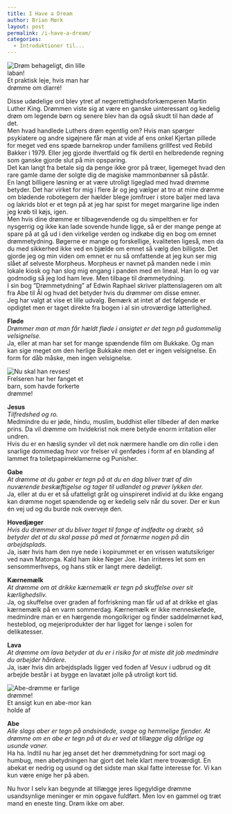 ```yaml
---
title: I Have a Dream
author: Brian Mørk
layout: post
permalink: /i-have-a-dream/
categories:
  - Introduktioner til...
---
```

<div class="bitImage bitRight" style="width: 208px">
  <img src="http://www.abekat.net/images/sleeping_man_01.jpg" alt="Drøm behageligt, din lille laban!" /><br /> Et praktisk leje, hvis man har drømme om diarré!
</div>

Disse udødelige ord blev ytret af negerrettighedsforkæmperen Martin Luther King. Drømmen viste sig at være en ganske uinteressant og kedelig drøm om legende børn og senere blev han da også skudt til han døde af det.  
Men hvad handlede Luthers drøm egentlig om? Hvis man spørger psykiatere og andre sigøjnere får man at vide af ens onkel Kjertan pillede for meget ved ens spæde barnekrop under familiens grillfest ved Rebild Bakker i 1979. Eller jeg gjorde ihvertfald og fik dertil en helbredende regning som ganske gjorde slut på min opsparing.  
Det kan langt fra betale sig da penge ikke gror på træer, ligemeget hvad den rare gamle dame der solgte dig de magiske mammonbønner så påstår.  
En langt billigere løsning er at være utroligt ligeglad med hvad drømme betyder. Det har virket for mig i flere år og jeg vælger at tro at mine drømme om blødende robotegern der hælder blege jomfruer i store baljer med lava og lakrids blot er et tegn på at jeg har spist for meget margarine lige inden jeg krøb til køjs, igen.  
Men hvis dine drømme er tilbagevendende og du simpelthen er for nysgerrig og ikke kan lade sovende hunde ligge, så er der mange penge at spare på at gå ud i den virkelige verden og indkøbe dig en bog om emnet drømmetydning. Bøgerne er mange og forskellige, kvaliteten ligeså, men da du med sikkerhed ikke ved en bjælde om emnet så vælg den billigste. Det gjorde jeg og min viden om emnet er nu så omfattende at jeg kun ser mig slået af selveste Morpheus. Morpheus er navnet på manden nede i min lokale kiosk og han slog mig engang i panden med en lineal. Han lo og var godmodig så jeg lod ham leve. Men tilbage til drømmetydning.  
I sin bog ”Drømmetydning” af Edwin Raphael skriver plattenslageren om alt fra Abe til Ål og hvad det betyder hvis du drømmer om disse emner.  
Jeg har valgt at vise et lille udvalg. Bemærk at intet af det følgende er opdigtet men er taget direkte fra bogen i al sin utroværdige latterlighed.

**Fløde**  
*Drømmer man at man får hældt fløde i ansigtet er det tegn på gudommelig velsignelse.*  
Ja, eller at man har set for mange spændende film om Bukkake. Og man kan sige meget om den herlige Bukkake men det er ingen velsignelse. En form for dåb måske, men ingen velsignelse.

<div class="bitImage bitLeft" style="width: 208px">
  <img src="http://www.abekat.net/images/jesus_02.jpg" alt="Nu skal han revses!" /><br /> Frelseren har her fanget et barn, som havde forkerte drømme!
</div>

**Jesus**  
*Tilfredshed og ro.*  
Medmindre du er jøde, hindu, muslim, buddhist eller tilbeder af den mørke prins. Da vil drømme om hvidekrist nok mere betyde enorm irritation eller undren.  
Hvis du er en hæslig synder vil det nok nærmere handle om din rolle i den snarlige dommedag hvor vor frelser vil genfødes i form af en blanding af lammet fra toiletpapirreklamerne og Punisher.

**Gabe**  
*At drømme at du gaber er tegn på at du en dag bliver træt af din nuværende beskæftigelse og tager til udlandet og prøver lykken der.*  
Ja, eller at du er et så ufatteligt gråt og uinspireret individ at du ikke engang kan drømme noget spændende og er kedelig selv når du sover. Der er kun én vej ud og du burde nok overveje den.

**Hovedjæger**  
*Hvis du drømmer at du bliver taget til fange af indfødte og dræbt, så betyder det at du skal passe på med at fornærme nogen på din arbejdsplads.*  
Ja, især hvis ham den nye nede i kopirummet er en vrissen watutsikriger ved navn Matonga. Kald ham ikke Neger Joe. Han irriteres let som en sensommerhveps, og hans stik er langt mere dødeligt.

**Kærnemælk**  
*At drømme om at drikke kærnemælk er tegn på skuffelse over sit kærlighedsliv.*  
Ja, og skuffelse over graden af forfriskning man får ud af at drikke et glas kærnemælk på en varm sommerdag. Kærnemælk er ikke menneskeføde, medmindre man er en hærgende mongolkriger og finder saddelmørnet kød, hesteblod, og mejeriprodukter der har ligget for længe i solen for delikatesser.

**Lava**  
*At drømme om lava betyder at du er i risiko for at miste dit job medmindre du arbejder hårdere.*  
Ja, især hvis din arbejdsplads ligger ved foden af Vesuv i udbrud og dit arbejde består i at bygge en lavatæt jolle på utroligt kort tid.

<div class="bitImage bitRight" style="width: 212px">
  <img src="http://www.abekat.net/images/monkey_01.jpg" alt="Abe-drømme er farlige drømme!" /><br /> Et ansigt kun en abe-mor kan holde af
</div>

**Abe**  
*Alle slags aber er tegn på ondsindede, svage og hemmelige fjender. At drømme om en abe er tegn på at du er ved at tillægge dig dårlige og usunde vaner.*  
Ha ha. Indtil nu har jeg anset det her drømmetydning for sort magi og humbug, men abetydningen har gjort det hele klart mere troværdigt. En abekat er nedrig og usund og det sidste man skal fatte interesse for. Vi kan kun være enige her på aben.

Nu hvor I selv kan begynde at tillægge jeres ligegyldige drømme usandsynlige meninger er min opgave fuldført. Men lov en gammel og træt mand en eneste ting. Drøm ikke om aber.